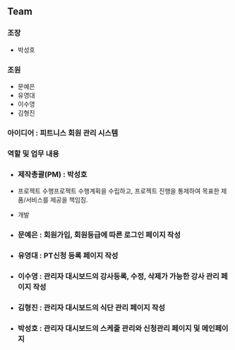 ## Team
### 조장
+ 박성호

### 조원
+ 문예은
+ 유영대
+ 이수영
+ 김형진

### 아이디어 : 피트니스 회원 관리 시스템
### 역할 및 업무 내용
+ ### 제작총괄(PM) : 박성호
 + 프로젝트 수행프로젝트 수행계획을 수립하고, 프로젝트 진행을 통제하여 목표한 제품/서비스를 제공을 책임짐.

+ 개발
 + ### 문예은 : 회원가입, 회원등급에 따른 로그인 페이지 작성
 + ### 유영대 : PT신청 등록 페이지 작성
 + ### 이수영 : 관리자 대시보드의 강사등록, 수정, 삭제가 가능한 강사 관리 페이지 작성
 + ### 김형진 : 관리자 대시보드의 식단 관리 페이지 작성
 + ### 박성호 : 관리자 대시보드의 스케줄 관리와 신청관리 페이지 및 메인페이지 
